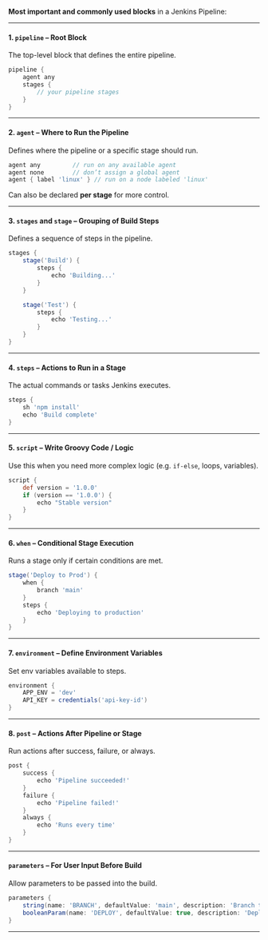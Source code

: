 **Most important and commonly used blocks** in a Jenkins Pipeline:

---

#### 1. `pipeline` – Root Block
The top-level block that defines the entire pipeline.
```groovy
pipeline {
    agent any
    stages {
        // your pipeline stages 
    }
}
```

---

#### 2. `agent` – Where to Run the Pipeline
Defines where the pipeline or a specific stage should run.

```groovy
agent any         // run on any available agent
agent none        // don’t assign a global agent
agent { label 'linux' } // run on a node labeled 'linux'
```

Can also be declared **per stage** for more control.

---

#### 3. `stages` and `stage` – Grouping of Build Steps
Defines a sequence of steps in the pipeline.

```groovy
stages {
    stage('Build') {
        steps {
            echo 'Building...'
        }
    }

    stage('Test') {
        steps {
            echo 'Testing...'
        }
    }
}
```

---

#### 4. `steps` – Actions to Run in a Stage
The actual commands or tasks Jenkins executes.

```groovy
steps {
    sh 'npm install'
    echo 'Build complete'
}
```

---

#### 5. `script` – Write Groovy Code / Logic
Use this when you need more complex logic (e.g. `if-else`, loops, variables).

```groovy
script {
    def version = '1.0.0'
    if (version == '1.0.0') {
        echo "Stable version"
    }
}
```

---

#### 6. `when` – Conditional Stage Execution
Runs a stage only if certain conditions are met.

```groovy
stage('Deploy to Prod') {
    when {
        branch 'main'
    }
    steps {
        echo 'Deploying to production'
    }
}
```

---

#### 7. `environment` – Define Environment Variables
Set env variables available to steps.

```groovy
environment {
    APP_ENV = 'dev'
    API_KEY = credentials('api-key-id')
}
```

---

#### 8. `post` – Actions After Pipeline or Stage
Run actions after success, failure, or always.

```groovy
post {
    success {
        echo 'Pipeline succeeded!'
    }
    failure {
        echo 'Pipeline failed!'
    }
    always {
        echo 'Runs every time'
    }
}
```

---

#### `parameters` – For User Input Before Build
Allow parameters to be passed into the build.

```groovy
parameters {
    string(name: 'BRANCH', defaultValue: 'main', description: 'Branch to build')
    booleanParam(name: 'DEPLOY', defaultValue: true, description: 'Deploy after build?')
}
```

---


